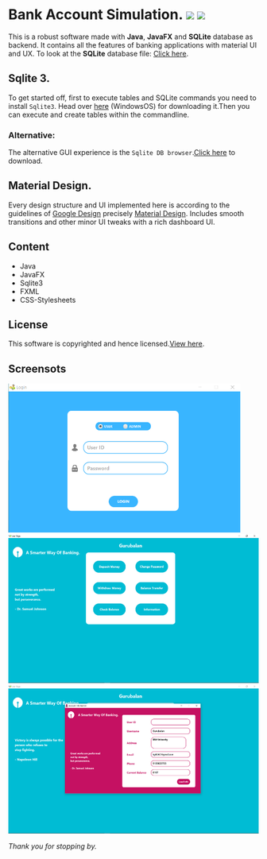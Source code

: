 # Bank Account Simulation. [![](https://img.shields.io/badge/build-passing-brightgreen.svg)](https://github.com/Gurubalan-GIT/BankAccountSimulation) [![](https://img.shields.io/badge/coverage-100-green.svg)](https://github.com/Gurubalan-GIT/BankAccountSimulation)
This is a robust software made with **Java**, **JavaFX** and **SQLite** database as backend. It contains all the features of banking applications with 
material UI and UX. To look at the **SQLite** database file: [Click here](src/main/resources/db).

## Sqlite 3.
To get started off, first to execute tables and SQLite commands you need to install `Sqlite3`. Head over [here](https://www.sqlite.org/2018/sqlite-tools-win32-x86-3220000.zip) (WindowsOS) for downloading it.Then you can execute and create tables within the commandline.
### Alternative:
The alternative GUI experience is the `Sqlite DB browser`.[Click here](http://sqlitebrowser.org/) to download. 

## Material Design.
Every design structure and UI implemented here is according to the guidelines of [Google Design](https://design.google/) precisely [Material Design](https://material.io/).
Includes smooth transitions and other minor UI tweaks with a rich dashboard UI. 

## Content
- Java
- JavaFX
- Sqlite3
- FXML
- CSS-Stylesheets

## License
This software is copyrighted and hence licensed.[View here](LICENSE).

## Screensots
<img src="Images/1.png" height="300"> <img src="Images/2.png" height="300"> <img src="Images/5.png" height="300">

_Thank you for stopping by._
